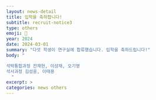 ```yaml
---
layout: news-detail
title: 입학을 축하합니다!
subtitle: recruit-notice3
type: others
emoji: 🏫
year: 2024
date: 2024-03-01
summary: "다섯 학생이 연구실에 합류했습니다. 입학을 축하드립니다!"
body: "

석박통합과정 전재현, 이성재, 오기영
석사과정 김성웅, 이태용
  "
excerpt: >
categories: news others
---
```

